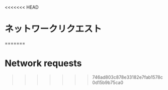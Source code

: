 
<<<<<<< HEAD
# ネットワークリクエスト
=======
# Network requests
>>>>>>> 746ad803c878e33182e7fab1578c0d15b9b75ca0
